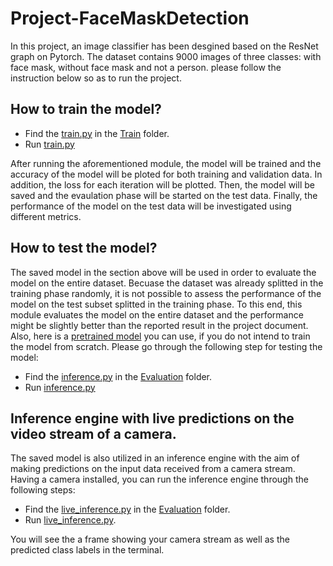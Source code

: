 # Project-FaceMaskDetection

In this project, an image classifier has been desgined based on the ResNet graph on Pytorch.
The dataset contains 9000 images of three classes: with face mask, without face mask and not a person.
please follow the instruction below so as to run the project.

## How to train the model?

- Find the [train.py](https://github.com/pedramfekri/Project-FaceMaskDetection/blob/master/Train/train.py) in the [Train](https://github.com/pedramfekri/Project-FaceMaskDetection/tree/master/Train) folder.
- Run [train.py](https://github.com/pedramfekri/Project-FaceMaskDetection/blob/master/Train/train.py)

After running the aforementioned module, the model will be trained and the accuracy of the model will be ploted for both training and validation data. In addition, the loss for each iteration will be plotted. Then, the model will be saved and the evaulation phase will be started on the test data. Finally, the performance of the model on the test data will be investigated using different metrics.

## How to test the model?

The saved model in the section above will be used in order to evaluate the model on the entire dataset. Becuase the dataset was already splitted in the training phase randomly, it is not possible to assess the performance of the model on the test subset splitted in the training phase. To this end, this module evaluates the model on the entire dataset and the performance might be slightly better than the reported result in the project document. Also, here is a [pretrained model](https://github.com/pedramfekri/Project-FaceMaskDetection/tree/master/Train) you can use, if you do not intend to train the model from scratch.
Please go through the following step for testing the model:

- Find the [inference.py](https://github.com/pedramfekri/Project-FaceMaskDetection/blob/master/Evaluation/inference.py) in the [Evaluation](https://github.com/pedramfekri/Project-FaceMaskDetection/tree/master/Evaluation) folder.
- Run [inference.py](https://github.com/pedramfekri/Project-FaceMaskDetection/blob/master/Evaluation/inference.py)

## Inference engine with live predictions on the video stream of a camera.
The saved model is also utilized in an inference engine with the aim of making predictions on the input data received from a camera stream. Having a camera installed, you can run the inference engine through the following steps:

- Find the [live_inference.py](https://github.com/pedramfekri/Project-FaceMaskDetection/blob/master/Inference/live_inference.py) in the [Evaluation](https://github.com/pedramfekri/Project-FaceMaskDetection/tree/master/Inference) folder.
- Run [live_inference.py](https://github.com/pedramfekri/Project-FaceMaskDetection/blob/master/Inference/live_inference.py).

You will see the a frame showing your camera stream as well as the predicted class labels in the terminal. 
